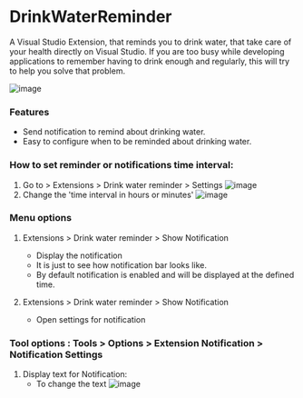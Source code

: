 # DrinkWaterReminder
A Visual Studio Extension, that reminds you to drink water, that take care of your health directly on Visual Studio.  If you are too busy while developing applications to remember having to drink enough and regularly, this will try to help you solve that problem.

![image](https://user-images.githubusercontent.com/38877724/115932633-275af000-a442-11eb-9d50-c254a3836dc3.png)

### Features
 - Send notification to remind about drinking water.
 - Easy to configure when to be reminded about drinking water.
 
### How to set reminder or notifications time interval:
   1. Go to > Extensions > Drink water reminder > Settings 
      ![image](https://user-images.githubusercontent.com/38877724/115941369-f5558800-a459-11eb-8f61-f0ac7eead34d.png)
   2. Change the 'time interval in hours or minutes'
      ![image](https://user-images.githubusercontent.com/38877724/115941462-4b2a3000-a45a-11eb-9946-425b6c01a32e.png)


### Menu options
  1.  Extensions > Drink water reminder > Show Notification
      - Display the notification
      - It is just to see how notification bar looks like.
      - By default notification is enabled and will be displayed at the defined time.

  2.  Extensions > Drink water reminder > Show Notification
      - Open settings for notification

 ### Tool options : Tools > Options > Extension Notification > Notification Settings
   1. Display text for Notification:
      - To change the text 
      ![image](https://user-images.githubusercontent.com/38877724/115946227-ab2dd000-a474-11eb-8819-c1f996410401.png)
 

